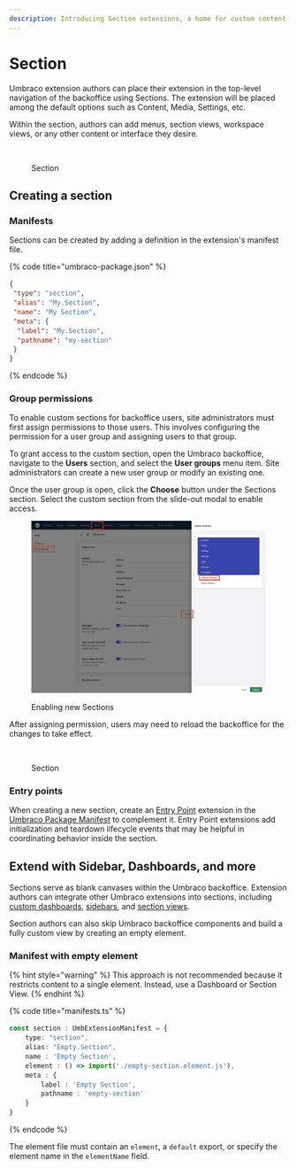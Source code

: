 ```yaml
---
description: Introducing Section extensions, a home for custom content and functionality.
---
```


# Section

Umbraco extension authors can place their extension in the top-level navigation of the backoffice using Sections. The
extension will be placed among the default options such as Content, Media, Settings, etc.

Within the section, authors can add menus, section views, workspace views, or any other content or interface they
desire.

<figure><img src="../../../../.gitbook/assets/section.svg" alt=""><figcaption><p>Section</p></figcaption></figure>

## **Creating a section**

### **Manifests**

Sections can be created by adding a definition in the extension's manifest file.

{% code title="umbraco-package.json" %}
```json
{
 "type": "section",
 "alias": "My.Section",
 "name": "My Section",
 "meta": {
  "label": "My.Section",
  "pathname": "my-section"
 }
}
```
{% endcode %}

### **Group permissions**

To enable custom sections for backoffice users, site administrators must first assign permissions to those users. This
involves configuring the permission for a user group and assigning users to that group.

To grant access to the custom section, open the Umbraco backoffice, navigate to the **Users** section, and select the
**User groups** menu item. Site administrators can create a new user group or modify an existing one.

Once the user group is open, click the **Choose** button under the Sections section. Select the custom section from the
slide-out modal to enable access.

<figure><img src="../../../../.gitbook/assets/sections-assigning.png" alt=""><figcaption><p>Enabling new Sections</p></figcaption></figure>

After assigning permission, users may need to reload the backoffice for the changes to take effect.

<figure><img src="../../../../.gitbook/assets/section-empty.png" alt=""><figcaption><p>Section</p></figcaption></figure>

### **Entry points**

When creating a new section, create an [Entry Point](../backoffice-entry-point.md) extension in the
[Umbraco Package Manifest](../../../umbraco-package.md) to complement it. Entry Point extensions add initialization and
teardown lifecycle events that may be helpful in coordinating behavior inside the section.

## **Extend with Sidebar, Dashboards, and more**

Sections serve as blank canvases within the Umbraco backoffice. Extension authors can integrate other Umbraco extensions
into sections, including [custom dashboards](../../../../tutorials/creating-a-custom-dashboard/),
[sidebars](section-sidebar.md), and [section views](section-view.md).

Section authors can also skip Umbraco backoffice components and build a fully custom view by creating an empty element.

### **Manifest with empty element**

{% hint style="warning" %}
This approach is not recommended because it restricts content to a single element. Instead, use a Dashboard or Section View.
{% endhint %}

{% code title="manifests.ts" %}
```typescript
const section : UmbExtensionManifest = {
    type: "section",
    alias: "Empty.Section",
    name : 'Empty Section',
    element : () => import('./empty-section.element.js'),
    meta : {
        label : 'Empty Section',
        pathname : 'empty-section'
    }
}
```
{% endcode %}

The element file must contain an `element`, a `default` export, or specify the element name in the
`elementName` field.
